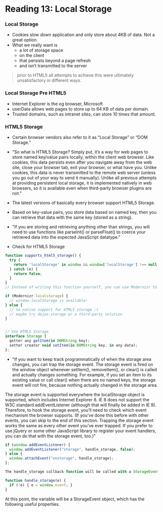 # Reading 13: Local Storage 



### Local Storage
- Cookies slow down application and only store about 4KB of data. Not a great option.
- What we really want is
  - a lot of storage space
  - on the client
  - that persists beyond a page refresh
  - and isn’t transmitted to the server
> prior to HTML5 all attempts to achieve this were ultimately unsatisfactory in different ways.

### Local Storage Pre HTML5
- Internet Explorer is the og browser, Microsoft
- userData allows web pages to store up to 64 KB of data per domain.
- Trusted domains, such as intranet sites, can store 10 times that amount.


### HTML5 Storage
- Certain browser vendors also refer to it as “Local Storage” or “DOM Storage.”
- "So what is HTML5 Storage? Simply put, it’s a way for web pages to store named key/value pairs locally, within the client web browser. Like cookies, this data persists even after you navigate away from the web site, close your browser tab, exit your browser, or what have you. Unlike cookies, this data is never transmitted to the remote web server (unless you go out of your way to send it manually). Unlike all previous attempts at providing persistent local storage, it is implemented natively in web browsers, so it is available even when third-party browser plugins are not." 
- The latest versions of basically every browser support HTML5 Storage.
- Based on key-value pairs, you store data based on named key, then you can retrieve that data with the same key (stored as a string). 
- "If you are storing and retrieving anything other than strings, you will need to use functions like parseInt() or parseFloat() to coerce your retrieved data into the expected JavaScript datatype."

- Check for HTML5 Storage

```javascript
function supports_html5_storage() {
  try {
    return 'localStorage' in window && window['localStorage'] !== null;
  } catch (e) {
    return false;
  }
}
// Instead of writing this function yourself, you can use Modernizr to detect support for HTML5 Storage.

if (Modernizr.localstorage) {
  // window.localStorage is available!
} else {
  // no native support for HTML5 storage :(
  // maybe try dojox.storage or a third-party solution
}


// Use HTML5 Storage
interface Storage {
  getter any getItem(in DOMString key);
  setter creator void setItem(in DOMString key, in any data);
};

```

- "If you want to keep track programmatically of when the storage area changes, you can trap the storage event. The storage event is fired on the window object whenever setItem(), removeItem(), or clear() is called and actually changes something. For example, if you set an item to its existing value or call clear() when there are no named keys, the storage event will not fire, because nothing actually changed in the storage area.

The storage event is supported everywhere the localStorage object is supported, which includes Internet Explorer 8. IE 8 does not support the W3C standard addEventListener (although that will finally be added in IE 9). Therefore, to hook the storage event, you’ll need to check which event mechanism the browser supports. (If you’ve done this before with other events, you can skip to the end of this section. Trapping the storage event works the same as every other event you’ve ever trapped. If you prefer to use jQuery or some other JavaScript library to register your event handlers, you can do that with the storage event, too.)"

```javascript
if (window.addEventListener) {
  window.addEventListener("storage", handle_storage, false);
} else {
  window.attachEvent("onstorage", handle_storage);
};

The handle_storage callback function will be called with a StorageEvent object, except in Internet Explorer where the event object is stored in window.event.

function handle_storage(e) {
  if (!e) { e = window.event; }
}
``` 
At this point, the variable  will be a StorageEvent object, which has the following useful properties.
